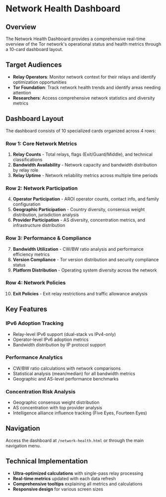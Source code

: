 # Network Health Dashboard

## Overview

The Network Health Dashboard provides a comprehensive real-time overview of the Tor network's operational status and health metrics through a 10-card dashboard layout.

## Target Audiences

- **Relay Operators**: Monitor network context for their relays and identify optimization opportunities
- **Tor Foundation**: Track network health trends and identify areas needing attention
- **Researchers**: Access comprehensive network statistics and diversity metrics

## Dashboard Layout

The dashboard consists of 10 specialized cards organized across 4 rows:

### Row 1: Core Network Metrics
1. **Relay Counts** - Total relays, flags (Exit/Guard/Middle), and technical classifications
2. **Bandwidth Availability** - Network capacity and bandwidth distribution by relay role
3. **Relay Uptime** - Network reliability metrics across multiple time periods

### Row 2: Network Participation
4. **Operator Participation** - AROI operator counts, contact info, and family configuration
5. **Geographic Participation** - Country diversity, consensus weight distribution, jurisdiction analysis
6. **Provider Participation** - AS diversity, concentration metrics, and infrastructure distribution

### Row 3: Performance & Compliance
7. **Bandwidth Utilization** - CW/BW ratio analysis and performance efficiency metrics
8. **Version Compliance** - Tor version distribution and security compliance status
9. **Platform Distribution** - Operating system diversity across the network

### Row 4: Network Policies
10. **Exit Policies** - Exit relay restrictions and traffic allowance analysis

## Key Features

### IPv6 Adoption Tracking
- Relay-level IPv6 support (dual-stack vs IPv4-only)
- Operator-level IPv6 adoption metrics
- Bandwidth distribution by IP protocol support

### Performance Analytics
- CW/BW ratio calculations with network comparisons
- Statistical analysis (mean/median) for all bandwidth metrics
- Geographic and AS-level performance benchmarks

### Concentration Risk Analysis
- Geographic consensus weight distribution
- AS concentration with top provider analysis
- Intelligence alliance influence tracking (Five Eyes, Fourteen Eyes)

## Navigation

Access the dashboard at `/network-health.html` or through the main navigation menu.

## Technical Implementation

- **Ultra-optimized calculations** with single-pass relay processing
- **Real-time metrics** updated with each data refresh
- **Comprehensive tooltips** explaining all metrics and calculations
- **Responsive design** for various screen sizes 